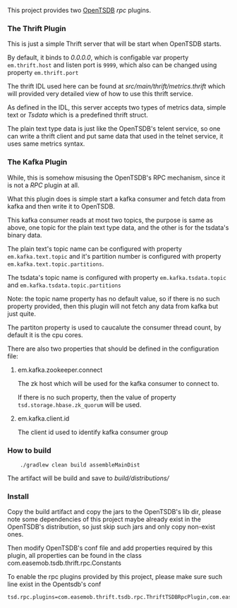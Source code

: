 This project provides two [OpenTSDB](http://opentsdb.net) *rpc* plugins.

### The Thrift Plugin

This is just a simple Thrift server that will be start when OpenTSDB starts.

By default, it binds to _0.0.0.0_, which is configable var property `em.thrift.host` and listen port is `9999`,
 which also can be changed using property `em.thrift.port`

The thrift IDL used here can be found at _src/main/thrift/metrics.thrift_ which will
 provided very detailed view of how to use this thrift service.

As defined in the IDL, this server accepts two types of metrics data, simple text or *Tsdata* which is a predefined
thrift struct.

The plain text type data is just like the OpenTSDB's telent service, so one can write a thrift client and put same data
that used in the telnet service, it uses same metrics syntax.


### The Kafka Plugin

While, this is somehow misusing the OpenTSDB's RPC mechanism, since it is not a *RPC* plugin at all.

What this plugin does is simple start a kafka consumer and fetch data from kafka and then write it to OpenTSDB.

This kafka consumer reads at most two topics, the purpose is same as above, one topic for the plain text type data,
and the other is for the tsdata's binary data.

The plain text's topic name can be configured with property `em.kafka.text.topic` and it's partition number is configured
with property `em.kafka.text.topic.partitions`.

The tsdata's topic name is configured with property `em.kafka.tsdata.topic` and `em.kafka.tsdata.topic.partitions`

Note: the topic name property has no default value, so if there is no such property provided, then this plugin will not fetch
any data from kafka but just quite.

The partiton property is used to caucalute the consumer thread count, by default it is the cpu cores.

There are also two properties that should be defined in the configuration file:

1. em.kafka.zookeeper.connect

    The zk host which will be used for the kafka consumer to connect to.

    If there is no such property, then the value of property `tsd.storage.hbase.zk_quorum` will be used.

2. em.kafka.client.id

    The client id used to identify kafka consumer group



### How to build

        ./gradlew clean build assembleMainDist

The artifact will be build and save to *build/distributions/*

### Install

Copy the build artifact and copy the jars to the OpenTSDB's lib dir, please note some dependencies of this project maybe already
exist in the OpenTSDB's distribution, so just skip such jars and only copy non-exist ones.

Then modify OpenTSDB's conf file and add properties required by this plugin,
all properties can be found in the class com.easemob.tsdb.thrift.rpc.Constants

To enable the rpc plugins provided by this project, please make sure such line exist in the Opentsdb's conf

    tsd.rpc.plugins=com.easemob.thrift.tsdb.rpc.ThriftTSDBRpcPlugin,com.easemob.tsdb.kafka.plugin.KafkaConsumerRPCPlugin